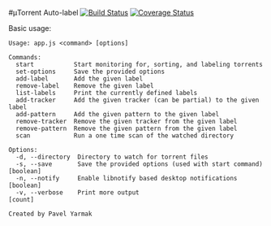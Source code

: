 #μTorrent Auto-label
[![Build Status](https://travis-ci.org/pyarmak/utorrent-autolabel.svg)](https://travis-ci.org/pyarmak/utorrent-autolabel) [![Coverage Status](https://coveralls.io/repos/pyarmak/utorrent-autolabel/badge.svg?branch=master&service=github)](https://coveralls.io/github/pyarmak/utorrent-autolabel?branch=master)

Basic usage:
```
Usage: app.js <command> [options]

Commands:
  start           Start monitoring for, sorting, and labeling torrents
  set-options     Save the provided options
  add-label       Add the given label
  remove-label    Remove the given label
  list-labels     Print the currently defined labels
  add-tracker     Add the given tracker (can be partial) to the given label
  add-pattern     Add the given pattern to the given label
  remove-tracker  Remove the given tracker from the given label
  remove-pattern  Remove the given pattern from the given label
  scan            Run a one time scan of the watched directory

Options:
  -d, --directory  Directory to watch for torrent files
  -s, --save       Save the provided options (used with start command) [boolean]
  -n, --notify     Enable libnotify based desktop notifications        [boolean]
  -v, --verbose    Print more output                                     [count]

Created by Pavel Yarmak
```
